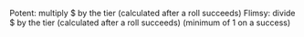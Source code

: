 Potent: multiply $ by the tier (calculated after a roll succeeds)
Flimsy: divide $ by the tier (calculated after a roll succeeds) (minimum of 1 on a success)